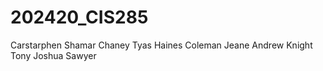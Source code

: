 # 202420_CIS285
Carstarphen Shamar 
Chaney Tyas 
Haines Coleman 
Jeane Andrew
Knight Tony
Joshua Sawyer
